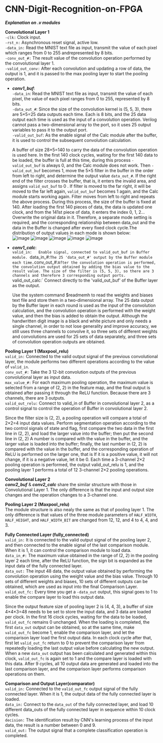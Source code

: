 # CNN-Digit-Recognition-on-FPGA
**_Explanation on .v modules_** 
  
**Convolutional Layer 1**  
`-clk:` Clock input.  
`-rst_n:` Asynchronous reset signal, active low.  
`-data_in:` Read the MNIST text file as input, transmit the value of each pixel which ranges from 0 to 255 andrepresented by 8 bits.  
`-conv_out_#:` The result value of the convolution operation performed by the convolutional layer 1.  
`-valid_out_conv:` After each convolution and updating a row of data, the output is 1, and it is passed to the max pooling layer to start the pooling operation.  
  * **_conv1_buf_**:  
`-data_in`: Read the MNIST text file as input, transmit the value of each pixel, the value of each pixel ranges from 0 to 255, represented by 8 bits.  
`-data_out_#`: Since the size of the convolution kernel is (5, 5, 3), there are 5×5=25 data outputs each time. Each is 8 bits, and the 25 data output each time is used as the input of a convolution operation. Verilog cannot pass a two-dimensional array to the port, so it uses 25 output variables to pass it to the output port.  
`-valid_out_buf`: As the enable signal of the Calc module after the buffer, it is used to control the subsequent convolution calculation.  

    A buffer of size 28×5=140 to carry the data of the convolution operation is used here. In the first 140 clock cycles, waiting for the first 140 data to be loaded, the buffer is full at this time, during this process `-valid_out_buf` is always 0, and the Calc module does not work. Then `-valid_out_buf` becomes 1, move the 5×5 filter in the buffer in the order from left to right, and determine the output value `data_out_#`. If the right end of the filter crosses the buffer, that is, it enters the invalid area, and assigns `valid_out_buf` to 0 . If filter is moved to the far right, it will be moved to the far left again, `valid_out_buf` becomes 1 again, and the Calc module starts working again. Filter moves from left to right and repeats the above process. During this process, the size of the buffer is fixed at 140. After loading the first 140 pieces of data, the data is updated one clock, and from the 141st piece of data, it enters the index 0, 1, 2... Overwrite the original data in it. Therefore, a separate mode setting is required, and the corresponding relationship between data_out and the data in the Buffer is changed after every fixed clock cycle.The distribution of output values in each mode is shown below:     
  ![image](https://user-images.githubusercontent.com/114987225/196122331-b5987db3-b380-4521-adab-46e2bf88e8a0.png)
  ![image](https://user-images.githubusercontent.com/114987225/196122359-acab712a-b702-470f-8425-f10310ff344f.png)
  ![image](https://user-images.githubusercontent.com/114987225/196122373-aa2aed26-59cb-4b1f-8497-d74ffcc2043e.png)
  ![image](https://user-images.githubusercontent.com/114987225/196122386-935e56c1-96af-4ed6-8889-e55ca820853e.png)
  ![image](https://user-images.githubusercontent.com/114987225/196122412-76ff0154-02db-4937-b13d-5d4ca17f84b8.png)
  
  * **_conv1_calc_**:   
`valid_in:   Enable signal, connected to valid_out_buf in Buffer module.
`data_in_#:` The 25 'data_out_#' output by the Buffer module each time.
`conv_out_#:` After the convolution operation is performed, the convolution output obtained by adding the bias value to the result value. The size of the filter is (5, 5, 3), so there are 3 channels and therefore 3 corresponding output ports. 
`valid_out_calc:` Connect directly to the 'valid_out_buf' of the Buffer layer as the output.

     Use the system command $readmemh to read the weights and biases text file and store them in a two-dimensional array. The 25 data output by the Buffer layer in each round is used as the input of the convolution calculation, and the convolution operation is performed with the weight value, and then the bias is added to obtain the output. Although the handwritten digit image is a black and white picture and only needs a single channel, in order to not lose generality and improve accuracy, we still uses three channels to convolve it, so three sets of different weights and convolutions are used for 25 sets of data separately, and three sets of convolution operation outputs are obtained.
     
**Pooling Layer 1 (Maxpool_relu)**  
`valid_in:` Connected to the valid output signal of the previous convolutional layer, the module performs two different operations according to the value of `valid_in`.  
`conv_out_#:` Take the 3 12-bit convolution outputs of the previous convolutional layer as input data.  
`max_value_#:` For each maximum pooling operation, the maximum value is selected from a range of (2, 2) in the feature map, and the final output is obtained after passing it through the ReLU function. Because there are 3 channels, there are 3 outputs.  
`valid_out_relu:` Connect to valid_in of Buffer in convolutional layer 2, as a control signal to control the operation of Buffer in convolutional layer 2.  

   Since the filter size is (2, 2), a pooling operation will compare a total of 2×2=4 input data values. Perform segmentation operation according to the two control signals of state and flag, first compare the two data in the first line in (2, 2), and load the larger value into the buffer; then put the second line in (2, 2) A number is compared with the value in the buffer, and the larger value is loaded into the buffer; finally, the last number in (2, 2) is compared with the value in the buffer, and the corresponding operation of ReLU is performed on the larger one, that is If it is a positive value, it will not change, if it is a negative value, let it be 0. Each time a 3-channel 2×2 pooling operation is performed, the output valid_out_relu is 1, and the pooling layer 1 performs a total of 12 3-channel 2×2 pooling operations.

**Convolutional Layer 2**  
    **_conv2_buf_** & **_conv2_calc_** share the similar structure with those in Convolutional Layer 1. The only difference is that the input and output size changes and the operation changes to a 3-channel one.

**Pooling Layer 2 (Maxpool_relu)**  
The module structure is also nealy the same as that of pooling layer 1. The only difference is that values of the three module parameters of `HALF_WIDTH`, `HALF_HEIGHT`, and `HALF_WIDTH_BIT` are changed from 12, 12, and 4 to 4, 4, and 3.  

**Fully Connected Layer (fully_connected)**  
`valid_in:` It is connected to the valid output signal of the pooling layer 2, and then connected to the enable signal of the last comparison module. When it is 1, it can control the comparison module to load data.  
`data_in_#:` The maximum value obtained in the range of (2, 2) in the pooling layer 2 each time, after the ReLU function, the sign bit is expanded as the input data of the fully connected layer.  
`data_out:` The input 48 data, the output value obtained by performing the convolution operation using the weight value and the bias value. Through 10 sets of different weights and biases, 10 sets of different outputs can be obtained, which are used as input into the final Comparison Layer.  
`valid_out_fc:` Every time you get a `-data_out` output, this signal goes to 1 to enable the compare layer to load this output data.  

  Since the output feature size of pooling layer 2 is (4, 4, 3), a buffer of size 4×4×3=48 needs to be set to store the input data, and 3 data are loaded per clock. In the first 16 clock cycles, waiting for the data to be loaded, `valid_out_fc` remains 0 unchanged. When the loading is completed, the first `data_out` output can be obtained, so at the same time, make `valid_out_fc` become 1, enable the comparison layer, and let the comparison layer load the first output data. In each clock cycle after that, first let `valid_out_fc` return to 0 to prevent the comparison layer from repeatedly loading the last output value before calculating the new output. When a new `data_out` output has been calculated and generated within this clock, `valid_out_fc` is again set to 1 and the compare layer is loaded with this data. After 9 cycles, all 10 output data are generated and loaded into the last comparison layer, and the comparison layer performs comparison operations on them.  
  
**Comparison and Output Layer(comparator)**  
`valid_in:` Connected to the `valid_out_fc` output signal of the fully connected layer. When it is 1, the output data of the fully connected layer is loaded.  
`data_in:` Connect to the `data_out` of the fully connected layer, and load 10 different data_outs of the fully connected layer in sequence within 10 clock cycles.  
`decision:` The identification result by CNN's learning process of the input data, the result is a number between 0 and 9.  
`valid_out:` The output signal that a complete classification operation is completed.  
